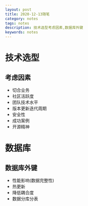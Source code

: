 ```yaml
---
layout: post
title: 2020-12-13随笔
category: notes
tags: notes
description: 技术选型考虑因素,数据库外键
keywords: notes
---
```

# 技术选型
## 考虑因素
* 切合业务
* 社区活跃度
* 团队技术水平
* 版本更新迭代周期
* 安全性
* 成功案例
* 开源精神

# 数据库
## 数据库外键
* 性能影响(数据完整性)
* 热更新
* 降低耦合度
* 数据分库分表
